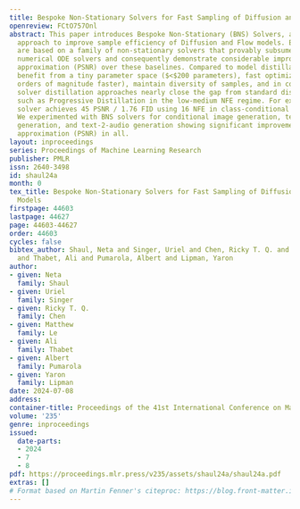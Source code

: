 ```yaml
---
title: Bespoke Non-Stationary Solvers for Fast Sampling of Diffusion and Flow Models
openreview: FCtO757Onl
abstract: This paper introduces Bespoke Non-Stationary (BNS) Solvers, a solver distillation
  approach to improve sample efficiency of Diffusion and Flow models. BNS solvers
  are based on a family of non-stationary solvers that provably subsumes existing
  numerical ODE solvers and consequently demonstrate considerable improvement in sample
  approximation (PSNR) over these baselines. Compared to model distillation, BNS solvers
  benefit from a tiny parameter space ($<$200 parameters), fast optimization (two
  orders of magnitude faster), maintain diversity of samples, and in contrast to previous
  solver distillation approaches nearly close the gap from standard distillation methods
  such as Progressive Distillation in the low-medium NFE regime. For example, BNS
  solver achieves 45 PSNR / 1.76 FID using 16 NFE in class-conditional ImageNet-64.
  We experimented with BNS solvers for conditional image generation, text-to-image
  generation, and text-2-audio generation showing significant improvement in sample
  approximation (PSNR) in all.
layout: inproceedings
series: Proceedings of Machine Learning Research
publisher: PMLR
issn: 2640-3498
id: shaul24a
month: 0
tex_title: Bespoke Non-Stationary Solvers for Fast Sampling of Diffusion and Flow
  Models
firstpage: 44603
lastpage: 44627
page: 44603-44627
order: 44603
cycles: false
bibtex_author: Shaul, Neta and Singer, Uriel and Chen, Ricky T. Q. and Le, Matthew
  and Thabet, Ali and Pumarola, Albert and Lipman, Yaron
author:
- given: Neta
  family: Shaul
- given: Uriel
  family: Singer
- given: Ricky T. Q.
  family: Chen
- given: Matthew
  family: Le
- given: Ali
  family: Thabet
- given: Albert
  family: Pumarola
- given: Yaron
  family: Lipman
date: 2024-07-08
address:
container-title: Proceedings of the 41st International Conference on Machine Learning
volume: '235'
genre: inproceedings
issued:
  date-parts:
  - 2024
  - 7
  - 8
pdf: https://proceedings.mlr.press/v235/assets/shaul24a/shaul24a.pdf
extras: []
# Format based on Martin Fenner's citeproc: https://blog.front-matter.io/posts/citeproc-yaml-for-bibliographies/
---
```

